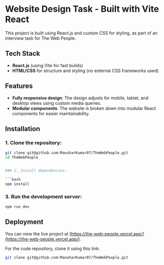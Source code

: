 # Website Design Task - Built with Vite React

This project is built using React.js and custom CSS for styling, as part of an interview task for The Web People.

## Tech Stack

- **React.js** (using Vite for fast builds)
- **HTML/CSS** for structure and styling (no external CSS frameworks used)

## Features

- **Fully responsive design**: The design adjusts for mobile, tablet, and desktop views using custom media queries.
- **Modular components**: The website is broken down into modular React components for easier maintainability.

## Installation

### 1. Clone the repository:

````bash
git clone git@github.com:ManoharKumar07/TheWebPeople.git
cd TheWebPeople


### 2. Install dependencies:

```bash
npm install
````

### 3. Run the development server:

```bash
npm run dev
```

## Deployment

You can view the live project at [https://the-web-people.vercel.app/](https://the-web-people.vercel.app/).

For the code repository, clone it using this link:

```bash
git clone git@github.com:ManoharKumar07/TheWebPeople.git
```
